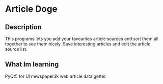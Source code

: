# Article Doge

## Description

This programs lets you add your favourites article sources and sort them all together to see them nicely.
Save interesting articles and edit the article source list.

## What Im learning

PyQt5 for UI
newspaper3k web article data getter.
